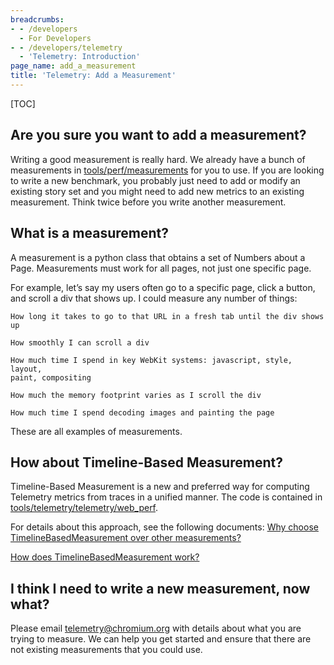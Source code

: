 ```yaml
---
breadcrumbs:
- - /developers
  - For Developers
- - /developers/telemetry
  - 'Telemetry: Introduction'
page_name: add_a_measurement
title: 'Telemetry: Add a Measurement'
---
```


[TOC]

## Are you sure you want to add a measurement?

Writing a good measurement is really hard. We already have a bunch of
measurements in
[tools/perf/measurements](https://code.google.com/p/chromium/codesearch#chromium/src/tools/perf/measurements/)
for you to use. If you are looking to write a new benchmark, you probably just
need to add or modify an existing story set and you might need to add new
metrics to an existing measurement. Think twice before you write another
measurement.

## What is a measurement?

A measurement is a python class that obtains a set of Numbers about a Page.
Measurements must work for all pages, not just one specific page.

For example, let’s say my users often go to a specific page, click a button, and
scroll a div that shows up. I could measure any number of things:

    How long it takes to go to that URL in a fresh tab until the div shows up

    How smoothly I can scroll a div

    How much time I spend in key WebKit systems: javascript, style, layout,
    paint, compositing

    How much the memory footprint varies as I scroll the div

    How much time I spend decoding images and painting the page

These are all examples of measurements.

## How about Timeline-Based Measurement?

Timeline-Based Measurement is a new and preferred way for computing Telemetry
metrics from traces in a unified manner. The code is contained in
[tools/telemetry/telemetry/web_perf](https://code.google.com/p/chromium/codesearch#chromium/src/tools/telemetry/telemetry/web_perf/).

For details about this approach, see the following documents: [Why choose
TimelineBasedMeasurement over other
measurements?](https://docs.google.com/document/d/10G0PbePQOwJao57Mu6Xr7Fx0o2ng8fwZ33wUqpnsyog)

[How does TimelineBasedMeasurement
work?](https://docs.google.com/document/d/1cx_yplQQUVtIka5DD846kcfheIdIoTHfCL0dH93ezA8/edit?usp=sharing)

## I think I need to write a new measurement, now what?

Please email [telemetry@chromium.org](mailto:telemetry@chromium.org) with
details about what you are trying to measure. We can help you get started and
ensure that there are not existing measurements that you could use.